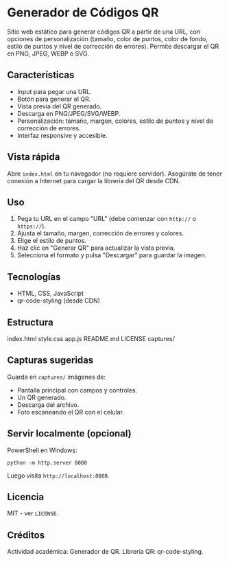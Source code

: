 # Generador de Códigos QR

Sitio web estático para generar códigos QR a partir de una URL, con opciones de personalización (tamaño, color de puntos, color de fondo, estilo de puntos y nivel de corrección de errores). Permite descargar el QR en PNG, JPEG, WEBP o SVG.

## Características
- Input para pegar una URL.
- Botón para generar el QR.
- Vista previa del QR generado.
- Descarga en PNG/JPEG/SVG/WEBP.
- Personalización: tamaño, margen, colores, estilo de puntos y nivel de corrección de errores.
- Interfaz responsive y accesible.

## Vista rápida
Abre `index.html` en tu navegador (no requiere servidor). Asegúrate de tener conexión a Internet para cargar la librería del QR desde CDN.

## Uso
1. Pega tu URL en el campo "URL" (debe comenzar con `http://` o `https://`).
2. Ajusta el tamaño, margen, corrección de errores y colores.
3. Elige el estilo de puntos.
4. Haz clic en "Generar QR" para actualizar la vista previa.
5. Selecciona el formato y pulsa "Descargar" para guardar la imagen.

## Tecnologías
- HTML, CSS, JavaScript
- qr-code-styling (desde CDN)

## Estructura
index.html
style.css
app.js
README.md
LICENSE
captures/

## Capturas sugeridas
Guarda en `captures/` imágenes de:
- Pantalla principal con campos y controles.
- Un QR generado.
- Descarga del archivo.
- Foto escaneando el QR con el celular.

## Servir localmente (opcional)
PowerShell en Windows:

```
python -m http.server 8080
```

Luego visita `http://localhost:8080`.

## Licencia
MIT - ver `LICENSE`.

## Créditos
Actividad académica: Generador de QR. Librería QR: qr-code-styling.
